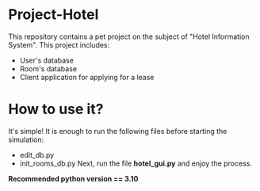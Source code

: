 # Project-Hotel
This repository contains a pet project on the subject of "Hotel Information System".
This project includes:
 - User's database
 - Room's database
 - Client application for applying for a lease

# How to use it?
It's simple! It is enough to run the following files before starting the simulation:
- edit_db.py
- init_rooms_db.py
Next, run the file **hotel_gui.py** and enjoy the process.

**Recommended python version == 3.10**
